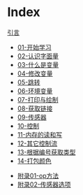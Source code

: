 Index
===

[引言](../README.md)

- [01-开始学习](./01-start.md)
- [02-认识字面量](./02-learn-literal.md)
- [03-什么是变量](./03-what-is-variable.md)
- [04-修改变量](./04-change-variable.md)
- [05-跳转](./05-jump.md)
- [06-环境变量](./06-env-vars.md)
- [07-打印与绘制](./07-print-and-draw.md)
- [08-获取链接](./08-getlink.md)
- [09-传感器](./09-sensor.md)
- [10-控制](./10-control.md)
- [11-内存的读和写](./11-read-and-write-of-memory.md)
- [12-其它控制流](./12-other-control-flow.md)
- [13-根据编号获取类型](./13-lookup.md)
- [14-打包颜色](./14-pack-color.md)

* [附录01-op方法](./appendix-01-op-method.md)
* [附录02-传感器选项](./appendix-02-sensor-options.md)
